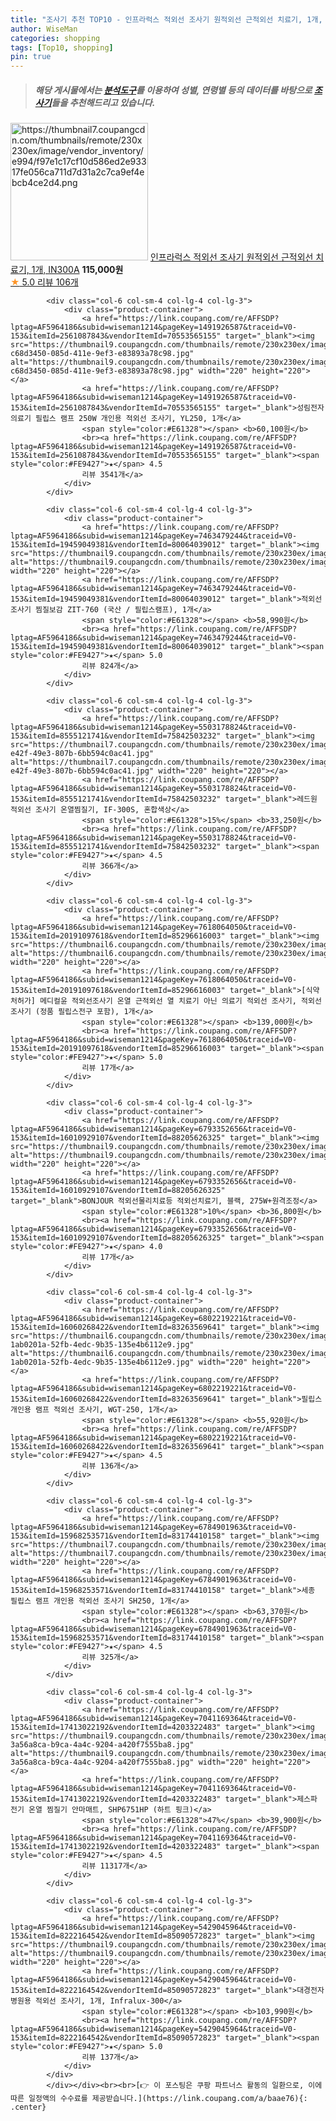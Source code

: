 ```yaml
---
title: "조사기 추천 TOP10 - 인프라럭스 적외선 조사기 원적외선 근적외선 치료기, 1개, IN300A"
author: WiseMan
categories: shopping
tags: [Top10, shopping]
pin: true
---
```


> ##### 해당 게시물에서는 [**분석도구**](https://itemscout.io/)를 이용하여 **성별**, **연령별** 등의 데이터를 바탕으로 [**조사기**](https://link.coupang.com/a/baae76)들을 추천해드리고 있습니다.
<div class="container"><div class="row">
            <div class="col-6 col-sm-4 col-lg-4 col-lg-3">
                <div class="product-container">
                    <a href="https://link.coupang.com/re/AFFSDP?lptag=AF5964186&subid=wiseman1214&pageKey=7776682957&traceid=V0-153&itemId=21008639331&vendorItemId=88072372252" target="_blank"><img src="https://thumbnail7.coupangcdn.com/thumbnails/remote/230x230ex/image/vendor_inventory/e994/f97e1c17cf10d586ed2e93317fe056ca711d7d31a2c7ca9ef4ebcb4ce2d4.png" alt="https://thumbnail7.coupangcdn.com/thumbnails/remote/230x230ex/image/vendor_inventory/e994/f97e1c17cf10d586ed2e93317fe056ca711d7d31a2c7ca9ef4ebcb4ce2d4.png" width="220" height="220"></a>
                    <a href="https://link.coupang.com/re/AFFSDP?lptag=AF5964186&subid=wiseman1214&pageKey=7776682957&traceid=V0-153&itemId=21008639331&vendorItemId=88072372252" target="_blank">인프라럭스 적외선 조사기 원적외선 근적외선 치료기, 1개, IN300A</a>
                    <span style="color:#E61328"></span> <b>115,000원</b>
                    <br><a href="https://link.coupang.com/re/AFFSDP?lptag=AF5964186&subid=wiseman1214&pageKey=7776682957&traceid=V0-153&itemId=21008639331&vendorItemId=88072372252" target="_blank"><span style="color:#FE9427">★</span> 5.0
                    리뷰 106개</a>
                </div>
            </div>
            
            <div class="col-6 col-sm-4 col-lg-4 col-lg-3">
                <div class="product-container">
                    <a href="https://link.coupang.com/re/AFFSDP?lptag=AF5964186&subid=wiseman1214&pageKey=1491926587&traceid=V0-153&itemId=2561087843&vendorItemId=70553565155" target="_blank"><img src="https://thumbnail9.coupangcdn.com/thumbnails/remote/230x230ex/image/retail/images/3126614902650307-c68d3450-085d-411e-9ef3-e83893a78c98.jpg" alt="https://thumbnail9.coupangcdn.com/thumbnails/remote/230x230ex/image/retail/images/3126614902650307-c68d3450-085d-411e-9ef3-e83893a78c98.jpg" width="220" height="220"></a>
                    <a href="https://link.coupang.com/re/AFFSDP?lptag=AF5964186&subid=wiseman1214&pageKey=1491926587&traceid=V0-153&itemId=2561087843&vendorItemId=70553565155" target="_blank">성림전자의료기 필립스 램프 250W 개인용 적외선 조사기, YL250, 1개</a>
                    <span style="color:#E61328"></span> <b>60,100원</b>
                    <br><a href="https://link.coupang.com/re/AFFSDP?lptag=AF5964186&subid=wiseman1214&pageKey=1491926587&traceid=V0-153&itemId=2561087843&vendorItemId=70553565155" target="_blank"><span style="color:#FE9427">★</span> 4.5
                    리뷰 3541개</a>
                </div>
            </div>
            
            <div class="col-6 col-sm-4 col-lg-4 col-lg-3">
                <div class="product-container">
                    <a href="https://link.coupang.com/re/AFFSDP?lptag=AF5964186&subid=wiseman1214&pageKey=7463479244&traceid=V0-153&itemId=19459049381&vendorItemId=80064039012" target="_blank"><img src="https://thumbnail9.coupangcdn.com/thumbnails/remote/230x230ex/image/vendor_inventory/ef4d/9ce774749ab825a3d3cf90e931ecd509873ace92bf19ca49507fc39ef90d.png" alt="https://thumbnail9.coupangcdn.com/thumbnails/remote/230x230ex/image/vendor_inventory/ef4d/9ce774749ab825a3d3cf90e931ecd509873ace92bf19ca49507fc39ef90d.png" width="220" height="220"></a>
                    <a href="https://link.coupang.com/re/AFFSDP?lptag=AF5964186&subid=wiseman1214&pageKey=7463479244&traceid=V0-153&itemId=19459049381&vendorItemId=80064039012" target="_blank">적외선조사기 찜질보감 ZIT-760 (국산 / 필립스램프), 1개</a>
                    <span style="color:#E61328"></span> <b>58,990원</b>
                    <br><a href="https://link.coupang.com/re/AFFSDP?lptag=AF5964186&subid=wiseman1214&pageKey=7463479244&traceid=V0-153&itemId=19459049381&vendorItemId=80064039012" target="_blank"><span style="color:#FE9427">★</span> 5.0
                    리뷰 824개</a>
                </div>
            </div>
            
            <div class="col-6 col-sm-4 col-lg-4 col-lg-3">
                <div class="product-container">
                    <a href="https://link.coupang.com/re/AFFSDP?lptag=AF5964186&subid=wiseman1214&pageKey=5503178824&traceid=V0-153&itemId=8555121741&vendorItemId=75842503232" target="_blank"><img src="https://thumbnail7.coupangcdn.com/thumbnails/remote/230x230ex/image/retail/images/2021/05/13/11/8/0887d562-e42f-49e3-807b-6bb594c0ac41.jpg" alt="https://thumbnail7.coupangcdn.com/thumbnails/remote/230x230ex/image/retail/images/2021/05/13/11/8/0887d562-e42f-49e3-807b-6bb594c0ac41.jpg" width="220" height="220"></a>
                    <a href="https://link.coupang.com/re/AFFSDP?lptag=AF5964186&subid=wiseman1214&pageKey=5503178824&traceid=V0-153&itemId=8555121741&vendorItemId=75842503232" target="_blank">레드원 적외선 조사기 온열찜질기, IF-300S, 혼합색상</a>
                    <span style="color:#E61328">15%</span> <b>33,250원</b>
                    <br><a href="https://link.coupang.com/re/AFFSDP?lptag=AF5964186&subid=wiseman1214&pageKey=5503178824&traceid=V0-153&itemId=8555121741&vendorItemId=75842503232" target="_blank"><span style="color:#FE9427">★</span> 4.5
                    리뷰 366개</a>
                </div>
            </div>
            
            <div class="col-6 col-sm-4 col-lg-4 col-lg-3">
                <div class="product-container">
                    <a href="https://link.coupang.com/re/AFFSDP?lptag=AF5964186&subid=wiseman1214&pageKey=7618064050&traceid=V0-153&itemId=20191097618&vendorItemId=85296616003" target="_blank"><img src="https://thumbnail6.coupangcdn.com/thumbnails/remote/230x230ex/image/vendor_inventory/0493/c18f4c6969fefcfc7d62c5ebb3f43bd4d11fecbc303e13f30eb279e1cd52.png" alt="https://thumbnail6.coupangcdn.com/thumbnails/remote/230x230ex/image/vendor_inventory/0493/c18f4c6969fefcfc7d62c5ebb3f43bd4d11fecbc303e13f30eb279e1cd52.png" width="220" height="220"></a>
                    <a href="https://link.coupang.com/re/AFFSDP?lptag=AF5964186&subid=wiseman1214&pageKey=7618064050&traceid=V0-153&itemId=20191097618&vendorItemId=85296616003" target="_blank">[식약처허가] 메디컬윤 적외선조사기 온열 근적외선 열 치료기 아닌 의료기 적외선 조사기, 적외선조사기 (정품 필립스전구 포함), 1개</a>
                    <span style="color:#E61328"></span> <b>139,000원</b>
                    <br><a href="https://link.coupang.com/re/AFFSDP?lptag=AF5964186&subid=wiseman1214&pageKey=7618064050&traceid=V0-153&itemId=20191097618&vendorItemId=85296616003" target="_blank"><span style="color:#FE9427">★</span> 5.0
                    리뷰 17개</a>
                </div>
            </div>
            
            <div class="col-6 col-sm-4 col-lg-4 col-lg-3">
                <div class="product-container">
                    <a href="https://link.coupang.com/re/AFFSDP?lptag=AF5964186&subid=wiseman1214&pageKey=6793352656&traceid=V0-153&itemId=16010929107&vendorItemId=88205626325" target="_blank"><img src="https://thumbnail9.coupangcdn.com/thumbnails/remote/230x230ex/image/vendor_inventory/a453/50433faf33fec2568066cbd90b8d6c70b8d472ca5be2f436f7f34ae43f93.jpg" alt="https://thumbnail9.coupangcdn.com/thumbnails/remote/230x230ex/image/vendor_inventory/a453/50433faf33fec2568066cbd90b8d6c70b8d472ca5be2f436f7f34ae43f93.jpg" width="220" height="220"></a>
                    <a href="https://link.coupang.com/re/AFFSDP?lptag=AF5964186&subid=wiseman1214&pageKey=6793352656&traceid=V0-153&itemId=16010929107&vendorItemId=88205626325" target="_blank">BONJOUR 적외선물리치료등 적외선치료기, 블랙, 275W+원격조정</a>
                    <span style="color:#E61328">10%</span> <b>36,800원</b>
                    <br><a href="https://link.coupang.com/re/AFFSDP?lptag=AF5964186&subid=wiseman1214&pageKey=6793352656&traceid=V0-153&itemId=16010929107&vendorItemId=88205626325" target="_blank"><span style="color:#FE9427">★</span> 4.0
                    리뷰 17개</a>
                </div>
            </div>
            
            <div class="col-6 col-sm-4 col-lg-4 col-lg-3">
                <div class="product-container">
                    <a href="https://link.coupang.com/re/AFFSDP?lptag=AF5964186&subid=wiseman1214&pageKey=6802219221&traceid=V0-153&itemId=16060268422&vendorItemId=83263569641" target="_blank"><img src="https://thumbnail6.coupangcdn.com/thumbnails/remote/230x230ex/image/retail/images/6072801120148-1ab0201a-52fb-4edc-9b35-135e4b6112e9.jpg" alt="https://thumbnail6.coupangcdn.com/thumbnails/remote/230x230ex/image/retail/images/6072801120148-1ab0201a-52fb-4edc-9b35-135e4b6112e9.jpg" width="220" height="220"></a>
                    <a href="https://link.coupang.com/re/AFFSDP?lptag=AF5964186&subid=wiseman1214&pageKey=6802219221&traceid=V0-153&itemId=16060268422&vendorItemId=83263569641" target="_blank">필립스 개인용 램프 적외선 조사기, WGT-250, 1개</a>
                    <span style="color:#E61328"></span> <b>55,920원</b>
                    <br><a href="https://link.coupang.com/re/AFFSDP?lptag=AF5964186&subid=wiseman1214&pageKey=6802219221&traceid=V0-153&itemId=16060268422&vendorItemId=83263569641" target="_blank"><span style="color:#FE9427">★</span> 4.5
                    리뷰 136개</a>
                </div>
            </div>
            
            <div class="col-6 col-sm-4 col-lg-4 col-lg-3">
                <div class="product-container">
                    <a href="https://link.coupang.com/re/AFFSDP?lptag=AF5964186&subid=wiseman1214&pageKey=6784901963&traceid=V0-153&itemId=15968253571&vendorItemId=83174410158" target="_blank"><img src="https://thumbnail7.coupangcdn.com/thumbnails/remote/230x230ex/image/vendor_inventory/6ac8/5de2a3f7963287458c638fcfcb7021881d0ddfdebc8e69863f81615b646f.jpg" alt="https://thumbnail7.coupangcdn.com/thumbnails/remote/230x230ex/image/vendor_inventory/6ac8/5de2a3f7963287458c638fcfcb7021881d0ddfdebc8e69863f81615b646f.jpg" width="220" height="220"></a>
                    <a href="https://link.coupang.com/re/AFFSDP?lptag=AF5964186&subid=wiseman1214&pageKey=6784901963&traceid=V0-153&itemId=15968253571&vendorItemId=83174410158" target="_blank">세종 필립스 램프 개인용 적외선 조사기 SH250, 1개</a>
                    <span style="color:#E61328"></span> <b>63,370원</b>
                    <br><a href="https://link.coupang.com/re/AFFSDP?lptag=AF5964186&subid=wiseman1214&pageKey=6784901963&traceid=V0-153&itemId=15968253571&vendorItemId=83174410158" target="_blank"><span style="color:#FE9427">★</span> 4.5
                    리뷰 325개</a>
                </div>
            </div>
            
            <div class="col-6 col-sm-4 col-lg-4 col-lg-3">
                <div class="product-container">
                    <a href="https://link.coupang.com/re/AFFSDP?lptag=AF5964186&subid=wiseman1214&pageKey=7041169364&traceid=V0-153&itemId=17413022192&vendorItemId=4203322483" target="_blank"><img src="https://thumbnail9.coupangcdn.com/thumbnails/remote/230x230ex/image/retail/images/5900824288240252-3a56a8ca-b9ca-4a4c-9204-a420f7555ba8.jpg" alt="https://thumbnail9.coupangcdn.com/thumbnails/remote/230x230ex/image/retail/images/5900824288240252-3a56a8ca-b9ca-4a4c-9204-a420f7555ba8.jpg" width="220" height="220"></a>
                    <a href="https://link.coupang.com/re/AFFSDP?lptag=AF5964186&subid=wiseman1214&pageKey=7041169364&traceid=V0-153&itemId=17413022192&vendorItemId=4203322483" target="_blank">제스파 전기 온열 찜질기 안마매트, SHP6751HP (하트 핑크)</a>
                    <span style="color:#E61328">47%</span> <b>39,900원</b>
                    <br><a href="https://link.coupang.com/re/AFFSDP?lptag=AF5964186&subid=wiseman1214&pageKey=7041169364&traceid=V0-153&itemId=17413022192&vendorItemId=4203322483" target="_blank"><span style="color:#FE9427">★</span> 4.5
                    리뷰 11317개</a>
                </div>
            </div>
            
            <div class="col-6 col-sm-4 col-lg-4 col-lg-3">
                <div class="product-container">
                    <a href="https://link.coupang.com/re/AFFSDP?lptag=AF5964186&subid=wiseman1214&pageKey=5429045964&traceid=V0-153&itemId=8222164542&vendorItemId=85090572823" target="_blank"><img src="https://thumbnail9.coupangcdn.com/thumbnails/remote/230x230ex/image/vendor_inventory/8d4a/13d249340f5a05272a06b42175106203e2fca983912303f721e1fb949ff6.jpg" alt="https://thumbnail9.coupangcdn.com/thumbnails/remote/230x230ex/image/vendor_inventory/8d4a/13d249340f5a05272a06b42175106203e2fca983912303f721e1fb949ff6.jpg" width="220" height="220"></a>
                    <a href="https://link.coupang.com/re/AFFSDP?lptag=AF5964186&subid=wiseman1214&pageKey=5429045964&traceid=V0-153&itemId=8222164542&vendorItemId=85090572823" target="_blank">대경전자 병원용 적외선 조사기, 1개, Infralux-300</a>
                    <span style="color:#E61328"></span> <b>103,990원</b>
                    <br><a href="https://link.coupang.com/re/AFFSDP?lptag=AF5964186&subid=wiseman1214&pageKey=5429045964&traceid=V0-153&itemId=8222164542&vendorItemId=85090572823" target="_blank"><span style="color:#FE9427">★</span> 5.0
                    리뷰 137개</a>
                </div>
            </div>
            </div></div><br><br>[👉 이 포스팅은 쿠팡 파트너스 활동의 일환으로, 이에 따른 일정액의 수수료를 제공받습니다.](https://link.coupang.com/a/baae76){: .center}